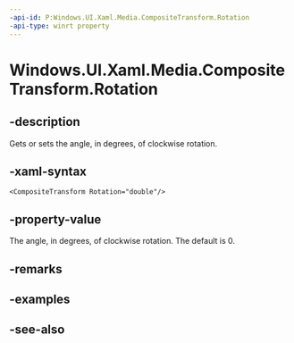 ```yaml
---
-api-id: P:Windows.UI.Xaml.Media.CompositeTransform.Rotation
-api-type: winrt property
---
```


<!-- Property syntax
public double Rotation { get;  set; }
-->

# Windows.UI.Xaml.Media.CompositeTransform.Rotation

## -description
Gets or sets the angle, in degrees, of clockwise rotation.



## -xaml-syntax
```xaml
<CompositeTransform Rotation="double"/>
```


## -property-value
The angle, in degrees, of clockwise rotation. The default is 0.

## -remarks

## -examples

## -see-also
